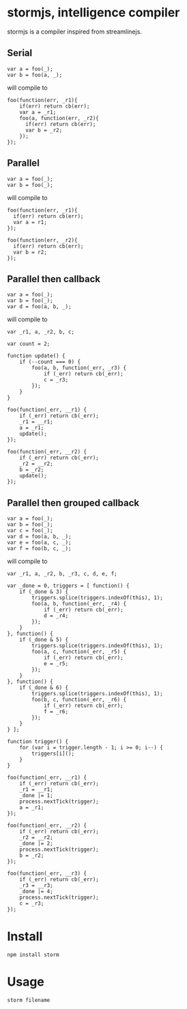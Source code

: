 stormjs, intelligence compiler
========

stormjs is a compiler inspired from streamlinejs.

Serial
----

    var a = foo(_);
    var b = foo(a, _);

will compile to

    foo(function(err, _r1){
        if(err) return cb(err);
        var a = _r1;
        foo(a, function(err, _r2){
          if(err) return cb(err);
          var b = _r2;
        });
    });

Parallel
----

    var a = foo(_);
    var b = foo(_);

will compile to

    foo(function(err, _r1){
      if(err) return cb(err);
      var a = r1;
    });

    foo(function(err, _r2){
      if(err) return cb(err);
      var b = r2;
    });

Parallel then callback
----

    var a = foo(_);
    var b = foo(_);
    var d = foo(a, b, _);

will compile to

    var _r1, a, _r2, b, c;

    var count = 2;

    function update() {
        if (--count === 0) {
            foo(a, b, function(_err, _r3) {
                if (_err) return cb(_err);
                c = _r3;
            });
        }
    }

    foo(function(_err, __r1) {
        if (_err) return cb(_err);
        _r1 = __r1;
        a = _r1;
        update();
    });

    foo(function(_err, __r2) {
        if (_err) return cb(_err);
        _r2 = __r2;
        b = _r2;
        update();
    });

Parallel then grouped callback
----

    var a = foo(_);
    var b = foo(_);
    var c = foo(_);
    var d = foo(a, b, _);
    var e = foo(a, c, _);
    var f = foo(b, c, _);

will compile to

    var _r1, a, _r2, b, _r3, c, d, e, f;

    var _done = 0, triggers = [ function() {
        if (_done & 3) {
            triggers.splice(triggers.indexOf(this), 1);
            foo(a, b, function(_err, _r4) {
                if (_err) return cb(_err);
                d = _r4;
            });
        }
    }, function() {
        if (_done & 5) {
            triggers.splice(triggers.indexOf(this), 1);
            foo(a, c, function(_err, _r5) {
                if (_err) return cb(_err);
                e = _r5;
            });
        }
    }, function() {
        if (_done & 6) {
            triggers.splice(triggers.indexOf(this), 1);
            foo(b, c, function(_err, _r6) {
                if (_err) return cb(_err);
                f = _r6;
            });
        }
    } ];

    function trigger() {
        for (var i = trigger.length - 1; i >= 0; i--) {
            triggers[i]();
        }
    }

    foo(function(_err, __r1) {
        if (_err) return cb(_err);
        _r1 = __r1;
        _done |= 1;
        process.nextTick(trigger);
        a = _r1;
    });

    foo(function(_err, __r2) {
        if (_err) return cb(_err);
        _r2 = __r2;
        _done |= 2;
        process.nextTick(trigger);
        b = _r2;
    });

    foo(function(_err, __r3) {
        if (_err) return cb(_err);
        _r3 = __r3;
        _done |= 4;
        process.nextTick(trigger);
        c = _r3;
    });

Install
====

    npm install storm

Usage
====

    storm filename
